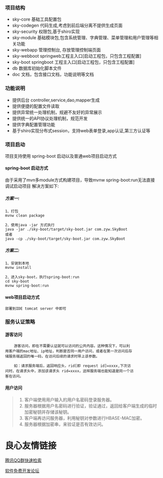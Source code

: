 ### 项目结构

* sky-core 基础工具配置包
* sky-codegen 代码生成,考虑到前后端分离不提供生成页面
* sky-security 权限包,基于shiro实现
* sky-module 基础模块包,包含系统管理、字典管理、菜单管理和用户管理等相关功能
* sky-webapp 管理控制台, 存放管理控制端页面
* sky-webboot springweb工程主入口[启动工程包，只包含工程配置]
* sky-boot springboot 工程主入口[启动工程包，只包含工程配置]
* db 数据库初始化脚本文件
* doc 文档，包含接口文档，功能说明等文档

### 功能说明

* 提供后台 controller,service,dao,mapper生成
* 提供便捷的配置文件读取
* 提供异常统一处理机制，规避不友好的异常展示
* 提供统一的API协议处理机制，规范开发
* 提供字典配置管理功能
* 基于shiro实现分布式session，支持web表单登录,app认证,第三方认证等

### 项目启动

项目支持使用 spring-boot 启动以及普通web项目启动方式

#### spring-boot 启动方式

由于采用了mvn多module方式构建项目，导致mvnw spring-boot:run无法直接调试启动项目
解决方案如下:

##### 方案一:
```
1、打包
mvnw clean package

2、使用java -jar 方式执行
java -jar ./sky-boot/target/sky-boot.jar com.zyw.SkyBoot
或者
java -cp ./sky-boot/target/sky-boot.jar com.zyw.SkyBoot
```
##### 方案二:
```
1、安装到本地
mvnw install

2、进入sky-boot，执行spring-boot:run
cd sky-boot
mvnw spring-boot:run
```

#### web项目启动方式
```
部署到IDE tomcat server 中即可
```

### 服务认证策略

#### 游客访问

```text
    游客访问，即在不需要认证就可以访问的公共内容。这种情况下，可以利
用客户端的mac地址、ip地址，判断是否同一用户访问，或者在第一次访问后存
储服务端返回的唯一码，在访问后续的请求时带上该参数。

    如：请求服务端后，返回响应头，rid[即 request id]=xxxx,下次访
问时，在请求头中，添加该请求头 rid=xxxx，这样服务端也能知道是同一个访
客在访问。
```

#### 用户访问
>1. 客户端使用用户输入的用户名密码登录服务器。
>2. 服务器根据用户名密码进行验证，验证通过，返回给客户端生成的临时加密秘钥并存储该秘钥。
>3. 客户端再访问服务器，利用秘钥对参数进行HBASE-MAC加密。
>4. 服务器根据加密串，来验证是否有效访问。


 # 良心友情链接

[腾讯QQ群快速检索](http://u.720life.cn/s/8cf73f7c)

[软件免费开发论坛](http://u.720life.cn/s/bbb01dc0)